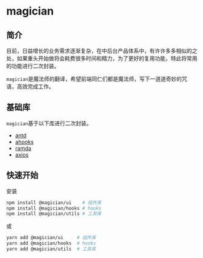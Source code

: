 # magician

## 简介

目前，日益增长的业务需求逐渐复杂，在中后台产品体系中，有许许多多相似的之处，如果重头开始做将会耗费很多时间和精力，为了更好的复用功能，特此将常用的功能进行二次封装。

`magician`是魔法师的翻译，希望前端同仁们都是魔法师，写下一道道奇妙的咒语，高效完成工作。

## 基础库

`magician`基于以下库进行二次封装。

- [antd](https://ant.design/docs/react/introduce-cn)
- [ahooks](https://ahooks.gitee.io/)
- [ramda](https://ramda.cn/)
- [axios](http://www.axios-js.com/)

## 快速开始

安装

```bash
npm install @magician/ui    # 组件库
npm install @magician/hooks # hooks
npm install @magician/utils # 工具库
```

或

```bash
yarn add @magician/ui     # 组件库
yarn add @magician/hooks  # hooks
yarn add @magician/utils  # 工具库
```
